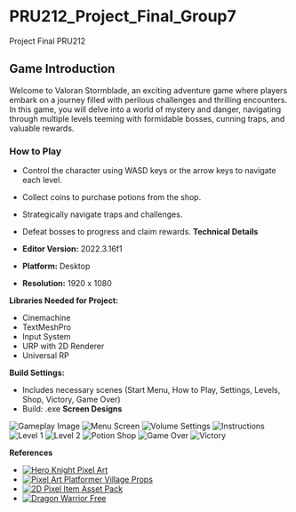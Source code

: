 # PRU212_Project_Final_Group7
Project Final PRU212
## Game Introduction

Welcome to Valoran Stormblade, an exciting adventure game where players embark on a journey filled with perilous challenges and thrilling encounters. In this game, you will delve into a world of mystery and danger, navigating through multiple levels teeming with formidable bosses, cunning traps, and valuable rewards.
### How to Play

- Control the character using WASD keys or the arrow keys to navigate each level.
- Collect coins to purchase potions from the shop.
- Strategically navigate traps and challenges.
- Defeat bosses to progress and claim rewards.
**Technical Details**

- **Editor Version:** 2022.3.16f1
- **Platform:** Desktop
- **Resolution:** 1920 x 1080

**Libraries Needed for Project:**
- Cinemachine
- TextMeshPro
- Input System
- URP with 2D Renderer
- Universal RP

**Build Settings:**
- Includes necessary scenes (Start Menu, How to Play, Settings, Levels, Shop, Victory, Game Over)
- Build: .exe
**Screen Designs**

![Gameplay Image](Mockup/member.png)
![Menu Screen](Mockup/menu.png)
![Volume Settings](Mockup/volumn.png)
![Instructions](Mockup/instruction.png)
![Level 1](Mockup/level1.png)
![Level 2](Mockup/level2.png)
![Potion Shop](Mockup/potionshop.png)
![Game Over](Mockup/gameover.png)
![Victory](Mockup/victory.png)

**References**

- [![Hero Knight Pixel Art](https://assetstore.unity.com/images/screenshot/165188/hero-knight-pixel-art-0.jpg)](https://assetstore.unity.com/packages/2d/characters/hero-knight-pixel-art-165188)
- [![Pixel Art Platformer Village Props](https://assetstore.unity.com/images/screenshot/166114/pixel-art-platformer-village-props-0.jpg)](https://assetstore.unity.com/packages/2d/environments/pixel-art-platformer-village-props-166114)
- [![2D Pixel Item Asset Pack](https://assetstore.unity.com/images/screenshot/99645/2d-pixel-item-asset-pack-0.jpg)](https://assetstore.unity.com/packages/2d/gui/icons/2d-pixel-item-asset-pack-99645)
- [![Dragon Warrior Free](https://assetstore.unity.com/images/screenshot/93896/dragon-warrior-free-0.jpg)](https://assetstore.unity.com/packages/2d/characters/dragon-warrior-free-93896)
